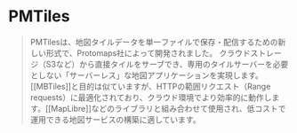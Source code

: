 # PMTiles

> PMTilesは、地図タイルデータを単一ファイルで保存・配信するための新しい形式で、Protomaps社によって開発されました。
> クラウドストレージ（S3など）から直接タイルをサーブでき、専用のタイルサーバーを必要としない「サーバーレス」な地図アプリケーションを実現します。
> [[MBTiles]]と目的は似ていますが、HTTPの範囲リクエスト（Range requests）に最適化されており、クラウド環境でより効率的に動作します。[[MapLibre]]などのライブラリと組み合わせて使用され、低コストで運用できる地図サービスの構築に適しています。
